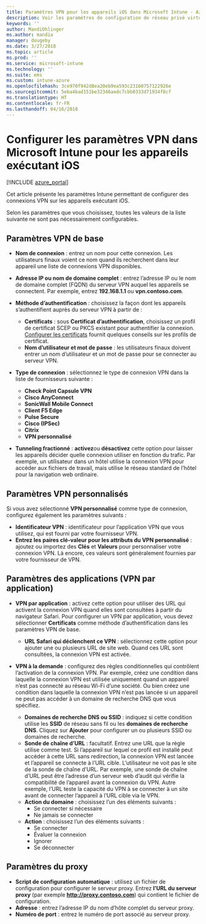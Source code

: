 ```yaml
---
title: Paramètres VPN pour les appareils iOS dans Microsoft Intune - Azure | Microsoft Docs
description: Voir les paramètres de configuration de réseau privé virtuel (VPN) disponibles, notamment les détails de la connexion, les méthodes d’authentification et la tunnelisation fractionnée, dans les paramètres de base ; les paramètres VPN personnalisés avec l’identificateur et les paires clé/valeur ; les paramètres VPN par application qui incluent des URL Safari et des réseaux VPN à la demande avec SSID ou domaines de recherche DNS ; et les paramètres de proxy pour inclure un script de configuration, une adresse IP ou de nom de domaine complet et le port TCP dans Microsoft Intune sur les appareils exécutant iOS.
keywords: ''
author: MandiOhlinger
ms.author: mandia
manager: dougeby
ms.date: 3/27/2018
ms.topic: article
ms.prod: ''
ms.service: microsoft-intune
ms.technology: ''
ms.suite: ems
ms.custom: intune-azure
ms.openlocfilehash: 3ce970f942d8ea20eb9ea593c23160757122926e
ms.sourcegitcommit: 5eba4bad151be32346aedc7cbb0333d71934f8cf
ms.translationtype: HT
ms.contentlocale: fr-FR
ms.lasthandoff: 04/16/2018
---
```

# <a name="configure-vpn-settings-in-microsoft-intune-for-devices-running-ios"></a>Configurer les paramètres VPN dans Microsoft Intune pour les appareils exécutant iOS

[!INCLUDE [azure_portal](./includes/azure_portal.md)]

Cet article présente les paramètres Intune permettant de configurer des connexions VPN sur les appareils exécutant iOS.

Selon les paramètres que vous choisissez, toutes les valeurs de la liste suivante ne sont pas nécessairement configurables.

## <a name="base-vpn-settings"></a>Paramètres VPN de base

- **Nom de connexion** : entrez un nom pour cette connexion. Les utilisateurs finaux voient ce nom quand ils recherchent dans leur appareil une liste de connexions VPN disponibles.
- **Adresse IP ou nom de domaine complet** : entrez l’adresse IP ou le nom de domaine complet (FQDN) du serveur VPN auquel les appareils se connectent. Par exemple, entrez **192.168.1.1** ou **vpn.contoso.com**.
- **Méthode d’authentification** : choisissez la façon dont les appareils s’authentifient auprès du serveur VPN à partir de :
  - **Certificats** : sous **Certificat d’authentification**, choisissez un profil de certificat SCEP ou PKCS existant pour authentifier la connexion. [Configurer les certificats](certificates-configure.md) fournit quelques conseils sur les profils de certificat.
  - **Nom d’utilisateur et mot de passe** : les utilisateurs finaux doivent entrer un nom d’utilisateur et un mot de passe pour se connecter au serveur VPN.
- **Type de connexion** : sélectionnez le type de connexion VPN dans la liste de fournisseurs suivante :
  - **Check Point Capsule VPN**
  - **Cisco AnyConnect**
  - **SonicWall Mobile Connect**
  - **Client F5 Edge**
  - **Pulse Secure**
  - **Cisco (IPSec)**
  - **Citrix**
  - **VPN personnalisé**

- **Tunneling fractionné** : **activez**ou **désactivez** cette option pour laisser les appareils décider quelle connexion utiliser en fonction du trafic. Par exemple, un utilisateur dans un hôtel utilise la connexion VPN pour accéder aux fichiers de travail, mais utilise le réseau standard de l’hôtel pour la navigation web ordinaire.

## <a name="custom-vpn-settings"></a>Paramètres VPN personnalisés

Si vous avez sélectionné **VPN personnalisé** comme type de connexion, configurez également les paramètres suivants :

- **Identificateur VPN** : identificateur pour l’application VPN que vous utilisez, qui est fourni par votre fournisseur VPN.
- **Entrez les paires clé-valeur pour les attributs du VPN personnalisé** : ajoutez ou importez des **Clés** et **Valeurs** pour personnaliser votre connexion VPN. Là encore, ces valeurs sont généralement fournies par votre fournisseur de VPN.

## <a name="apps-per-app-vpn-settings"></a>Paramètres des applications (VPN par application)

- **VPN par application** : activez cette option pour utiliser des URL qui activent la connexion VPN quand elles sont consultées à partir du navigateur Safari. Pour configurer un VPN par application, vous devez sélectionner **Certificats** comme méthode d’authentification dans les paramètres VPN de base.
  - **URL Safari qui déclenchent ce VPN** : sélectionnez cette option pour ajouter une ou plusieurs URL de site web. Quand ces URL sont consultées, la connexion VPN est activée.

- **VPN à la demande** : configurez des règles conditionnelles qui contrôlent l’activation de la connexion VPN. Par exemple, créez une condition dans laquelle la connexion VPN est utilisée uniquement quand un appareil n’est pas connecté au réseau Wi-Fi d’une société. Ou bien créez une condition dans laquelle la connexion VPN n’est pas lancée si un appareil ne peut pas accéder à un domaine de recherche DNS que vous spécifiez.

  - **Domaines de recherche DNS ou SSID** : indiquez si cette condition utilise les **SSID** de réseau sans fil ou les **domaines de recherche DNS**. Cliquez sur **Ajouter** pour configurer un ou plusieurs SSID ou domaines de recherche.
  - **Sonde de chaîne d’URL** : facultatif. Entrez une URL que la règle utilise comme test. Si l’appareil sur lequel ce profil est installé peut accéder à cette URL sans redirection, la connexion VPN est lancée et l’appareil se connecte à l’URL cible. L’utilisateur ne voit pas le site de la sonde de chaîne d’URL. Par exemple, une sonde de chaîne d’URL peut être l’adresse d’un serveur web d’audit qui vérifie la compatibilité de l’appareil avant la connexion du VPN. Autre exemple, l’URL teste la capacité du VPN à se connecter à un site avant de connecter l’appareil à l’URL cible via le VPN.
  - **Action du domaine** : choisissez l’un des éléments suivants :
    - Se connecter si nécessaire
    - Ne jamais se connecter
  - **Action** : choisissez l’un des éléments suivants :
    - Se connecter
    - Évaluer la connexion
    - Ignorer
    - Se déconnecter

## <a name="proxy-settings"></a>Paramètres du proxy

- **Script de configuration automatique** : utilisez un fichier de configuration pour configurer le serveur proxy. Entrez **l’URL du serveur proxy** (par exemple **http://proxy.contoso.com**) qui contient le fichier de configuration.
- **Adresse** : entrez l’adresse IP du nom d’hôte complet du serveur proxy.
- **Numéro de port** : entrez le numéro de port associé au serveur proxy.
